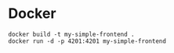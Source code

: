 Docker
======
```
docker build -t my-simple-frontend .
docker run -d -p 4201:4201 my-simple-frontend
```
